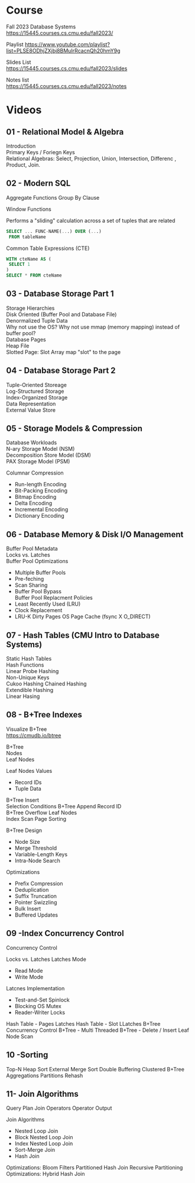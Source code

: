 # Course

Fall 2023
Database Systems  
https://15445.courses.cs.cmu.edu/fall2023/

Playlist
https://www.youtube.com/playlist?list=PLSE8ODhjZXjbj8BMuIrRcacnQh20hmY9g

Slides List  
https://15445.courses.cs.cmu.edu/fall2023/slides

Notes list  
https://15445.courses.cs.cmu.edu/fall2023/notes

# Videos

## 01 - Relational Model & Algebra

Introduction  
Primary Keys / Foriegn Keys  
Relational Algebras: Select, Projection, Union, Intersection, Differenc , Product, Join.

## 02 - Modern SQL

Aggregate Functions
Group By Clause

Window Functions

Performs a "sliding" calculation across a set of tuples that are related

```sql
SELECT ... FUNC-NAME(...) OVER (...)
 FROM tableName
```

Common Table Expressions (CTE)

```sql
WITH cteName AS (
 SELECT 1
)
SELECT * FROM cteName
```

## 03 - Database Storage Part 1

Storage Hierarchies  
Disk Oriented (Buffer Pool and Database File)  
Denormalized Tuple Data  
Why not use the OS? Why not use mmap (memory mapping) instead of buffer pool?  
Database Pages  
Heap File  
Slotted Page: Slot Array map "slot" to the page

## 04 - Database Storage Part 2

Tuple-Oriented Storeage  
Log-Structured Storage  
Index-Organized Storage  
Data Representation  
External Value Store

## 05 - Storage Models & Compression

Database Workloads  
N-ary Storage Model (NSM)  
Decomposition Store Model (DSM)  
PAX Storage Model (PSM)

Columnar Compression

- Run-length Encoding
- Bit-Packing Encoding
- Bitmap Encoding
- Delta Encoding
- Incremental Encoding
- Dictionary Encoding

## 06 - Database Memory & Disk I/O Management

Buffer Pool Metadata  
Locks vs. Latches  
Buffer Pool Optimizations

- Multiple Buffer Pools
- Pre-feching
- Scan Sharing
- Buffer Pool Bypass  
  Buffer Pool Replacment Policies
- Least Recently Used (LRU)
- Clock Replacement
- LRU-K
  Dirty Pages
  OS Page Cache (fsync X O_DIRECT)

## 07 - Hash Tables (CMU Intro to Database Systems)

Static Hash Tables  
Hash Functions  
Linear Probe Hashing  
Non-Unique Keys  
Cukoo Hashing
Chained Hashing  
Extendible Hashing  
Linear Hasing

## 08 - B+Tree Indexes

Visualize B+Tree  
https://cmudb.io/btree

B+Tree  
Nodes  
Leaf Nodes

Leaf Nodes Values

- Record IDs
- Tuple Data

B+Tree Insert  
Selection Conditions
B+Tree Append Record ID  
B+Tree Overflow Leaf Nodes  
Index Scan Page Sorting

B+Tree Design

- Node Size
- Merge Threshold
- Variable-Length Keys
- Intra-Node Search

Optimizations

- Prefix Compression
- Deduplication
- Suffix Truncation
- Pointer Swizzling
- Bulk Insert
- Buffered Updates

## 09 -Index Concurrency Control

Concurrency Control

Locks vs. Latches
Latches Mode

- Read Mode
- Write Mode

Latcnes Implementation

- Test-and-Set Spinlock
- Blocking OS Mutex
- Reader-Writer Locks

Hash Table - Pages Latches
Hash Table - Slot LLatches
B+Tree Concurrency Control
B+Tree - Multi Threaded
B+Tree - Delete / Insert
Leaf Node Scan

## 10 -Sorting

Top-N Heap Sort
External Merge Sort
Double Buffering
Clustered B+Tree
Aggregations
Partitions
Rehash

## 11- Join Algorithms

Query Plan
Join Operators
Operator Output

Join Algorithms

- Nested Loop Join
- Block Nested Loop Join
- Index Nested Loop Join
- Sort-Merge Join
- Hash Join

Optimizations: Bloom Filters
Partitioned Hash Join
Recursive Partitioning
Optimizations: Hybrid Hash Join
